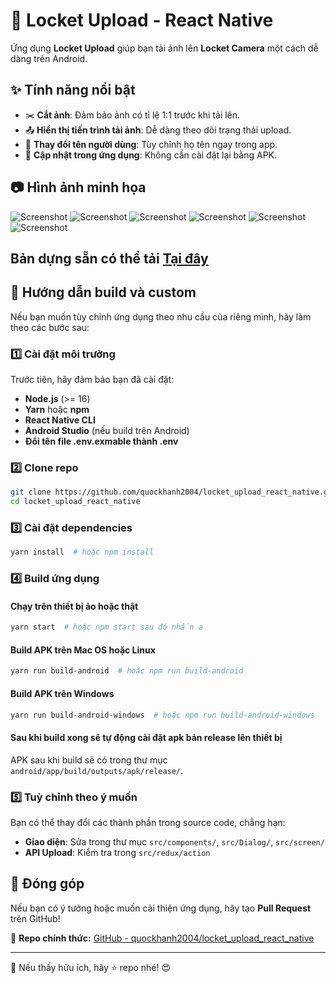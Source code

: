# 📸 Locket Upload - React Native

Ứng dụng **Locket Upload** giúp bạn tải ảnh lên **Locket Camera** một cách dễ dàng trên Android. 

## ✨ Tính năng nổi bật

- ✂️ **Cắt ảnh**: Đảm bảo ảnh có tỉ lệ 1:1 trước khi tải lên.
- 📤 **Hiển thị tiến trình tải ảnh**: Dễ dàng theo dõi trạng thái upload.
- 🔄 **Thay đổi tên người dùng**: Tùy chỉnh họ tên ngay trong app.
- 🚀 **Cập nhật trong ứng dụng**: Không cần cài đặt lại bằng APK.

## 📷 Hình ảnh minh họa

![Screenshot](./images/screenshot1.png)
![Screenshot](./images/screenshot2.png)
![Screenshot](./images/screenshot3.png)
![Screenshot](./images/screenshot4.png)
![Screenshot](./images/screenshot5.png)
![Screenshot](./images/screenshot6.png)

## Bản dựng sẵn có thể tải [Tại đây](https://github.com/quockhanh2004/locket_upload_react_native/releases)

## 🔧 Hướng dẫn build và custom

Nếu bạn muốn tùy chỉnh ứng dụng theo nhu cầu của riêng mình, hãy làm theo các bước sau:

### 1️⃣ Cài đặt môi trường

Trước tiên, hãy đảm bảo bạn đã cài đặt:
- **Node.js** (>= 16)
- **Yarn** hoặc **npm**
- **React Native CLI**
- **Android Studio** (nếu build trên Android)
- **Đổi tên file .env.exmable thành .env**

### 2️⃣ Clone repo
```sh
git clone https://github.com/quockhanh2004/locket_upload_react_native.git
cd locket_upload_react_native
```

### 3️⃣ Cài đặt dependencies
```sh
yarn install  # hoặc npm install
```

### 4️⃣ Build ứng dụng
#### Chạy trên thiết bị ảo hoặc thật
```sh
yarn start  # hoặc npm start sau đó nhấn a
```

#### Build APK trên Mac OS hoặc Linux
```sh
yarn run build-android  # hoặc npm run build-android
```

#### Build APK trên Windows
```sh
yarn run build-android-windows  # hoặc npm run build-android-windows
```
#### Sau khi build xong sẽ tự động cài đặt apk bản release lên thiết bị
APK sau khi build sẽ có trong thư mục `android/app/build/outputs/apk/release/`.

### 5️⃣ Tuỳ chỉnh theo ý muốn
Bạn có thể thay đổi các thành phần trong source code, chẳng hạn:
- **Giao diện**: Sửa trong thư mục `src/components/`, `src/Dialog/`, `src/screen/`
- **API Upload**: Kiểm tra trong `src/redux/action`

## 🚀 Đóng góp
Nếu bạn có ý tưởng hoặc muốn cải thiện ứng dụng, hãy tạo **Pull Request** trên GitHub!

📌 **Repo chính thức:** [GitHub - quockhanh2004/locket_upload_react_native](https://github.com/quockhanh2004/locket_upload_react_native)

---
📢 Nếu thấy hữu ích, hãy ⭐ repo nhé! 😍
